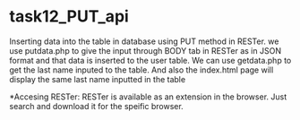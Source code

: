 # task12_PUT_api
Inserting data into the table in database using PUT method in RESTer.
we use putdata.php to give the input through BODY tab in RESTer as in JSON format and that data is inserted to the user table.
We can use getdata.php to get the last name inputed to the table.
And also the index.html page will display the same last name inputted in the table

*Accesing RESTer:
RESTer is available as an extension in the browser. Just search and download it for the speific browser.
